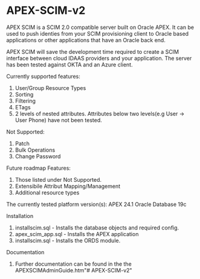 # APEX-SCIM-v2
APEX SCIM is a SCIM 2.0 compatible server built on Oracle APEX.  It can be used to push identies from your SCIM provisioning client to Oracle based applications or other applications that have an Oracle back end.  

APEX SCIM will save the development time required to create a SCIM interface between cloud IDAAS providers and your application.  The server has been tested against OKTA and an Azure client.  

Currently supported features:
 1. User/Group Resource Types
 2. Sorting
 3. Filtering
 4. ETags
 5. 2 levels of nested attributes.  Attributes below two levels(e.g User -> User Phone) have not been tested.

Not Supported:
 1. Patch 
 2. Bulk Operations
 3. Change Password

Future roadmap Features:
 1. Those listed under Not Supported.
 2. Extensibile Attribut Mapping/Management
 3. Additional resource types

The currently tested platform version(s):
APEX 24.1
Oracle Database 19c

Installation
1. installscim.sql - Installs the database objects and required config.
2. apex_scim_app.sql - Installs the APEX application
3. installscim.sql - Installs the ORDS module.  

Documentation
1. Further documentation can be found in the the APEXSCIMAdminGuide.htm"# APEX-SCIM-v2" 
